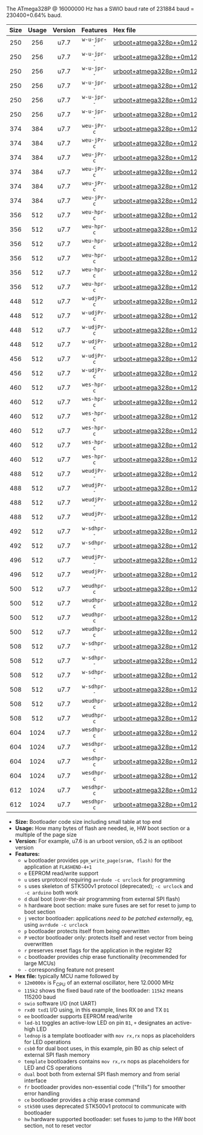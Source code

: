 The ATmega328P @ 16000000 Hz has a SWIO baud rate of 231884 baud = 230400+0.64% baud.

|Size|Usage|Version|Features|Hex file|
|:-:|:-:|:-:|:-:|:--|
|250|256|u7.7|`w-u-jpr--`|[urboot+atmega328p++0m1250x++++1k8_swio_rxd0_txd1_led+b1.hex](https://raw.githubusercontent.com/stefanrueger/urboot.hex/main/mcus/atmega328p/external_oscillator/fcpu++0m1250_Hz/br++++1k8_bps/urboot+atmega328p++0m1250x++++1k8_swio_rxd0_txd1_led+b1.hex)|
|250|256|u7.7|`w-u-jpr--`|[urboot+atmega328p++0m1250x++++1k8_swio_rxd0_txd1_led+b5.hex](https://raw.githubusercontent.com/stefanrueger/urboot.hex/main/mcus/atmega328p/external_oscillator/fcpu++0m1250_Hz/br++++1k8_bps/urboot+atmega328p++0m1250x++++1k8_swio_rxd0_txd1_led+b5.hex)|
|250|256|u7.7|`w-u-jpr--`|[urboot+atmega328p++0m1250x++++1k8_swio_rxd0_txd1_led+d5.hex](https://raw.githubusercontent.com/stefanrueger/urboot.hex/main/mcus/atmega328p/external_oscillator/fcpu++0m1250_Hz/br++++1k8_bps/urboot+atmega328p++0m1250x++++1k8_swio_rxd0_txd1_led+d5.hex)|
|250|256|u7.7|`w-u-jpr--`|[urboot+atmega328p++0m1250x++++1k8_swio_rxd0_txd1_led-b1.hex](https://raw.githubusercontent.com/stefanrueger/urboot.hex/main/mcus/atmega328p/external_oscillator/fcpu++0m1250_Hz/br++++1k8_bps/urboot+atmega328p++0m1250x++++1k8_swio_rxd0_txd1_led-b1.hex)|
|250|256|u7.7|`w-u-jpr--`|[urboot+atmega328p++0m1250x++++1k8_swio_rxd0_txd1_led-d5.hex](https://raw.githubusercontent.com/stefanrueger/urboot.hex/main/mcus/atmega328p/external_oscillator/fcpu++0m1250_Hz/br++++1k8_bps/urboot+atmega328p++0m1250x++++1k8_swio_rxd0_txd1_led-d5.hex)|
|250|256|u7.7|`w-u-jpr--`|[urboot+atmega328p++0m1250x++++1k8_swio_rxd0_txd1_lednop.hex](https://raw.githubusercontent.com/stefanrueger/urboot.hex/main/mcus/atmega328p/external_oscillator/fcpu++0m1250_Hz/br++++1k8_bps/urboot+atmega328p++0m1250x++++1k8_swio_rxd0_txd1_lednop.hex)|
|374|384|u7.7|`weu-jPr-c`|[urboot+atmega328p++0m1250x++++1k8_swio_rxd0_txd1_ee_led+b1_fr_ce.hex](https://raw.githubusercontent.com/stefanrueger/urboot.hex/main/mcus/atmega328p/external_oscillator/fcpu++0m1250_Hz/br++++1k8_bps/urboot+atmega328p++0m1250x++++1k8_swio_rxd0_txd1_ee_led+b1_fr_ce.hex)|
|374|384|u7.7|`weu-jPr-c`|[urboot+atmega328p++0m1250x++++1k8_swio_rxd0_txd1_ee_led+b5_fr_ce.hex](https://raw.githubusercontent.com/stefanrueger/urboot.hex/main/mcus/atmega328p/external_oscillator/fcpu++0m1250_Hz/br++++1k8_bps/urboot+atmega328p++0m1250x++++1k8_swio_rxd0_txd1_ee_led+b5_fr_ce.hex)|
|374|384|u7.7|`weu-jPr-c`|[urboot+atmega328p++0m1250x++++1k8_swio_rxd0_txd1_ee_led+d5_fr_ce.hex](https://raw.githubusercontent.com/stefanrueger/urboot.hex/main/mcus/atmega328p/external_oscillator/fcpu++0m1250_Hz/br++++1k8_bps/urboot+atmega328p++0m1250x++++1k8_swio_rxd0_txd1_ee_led+d5_fr_ce.hex)|
|374|384|u7.7|`weu-jPr-c`|[urboot+atmega328p++0m1250x++++1k8_swio_rxd0_txd1_ee_led-b1_fr_ce.hex](https://raw.githubusercontent.com/stefanrueger/urboot.hex/main/mcus/atmega328p/external_oscillator/fcpu++0m1250_Hz/br++++1k8_bps/urboot+atmega328p++0m1250x++++1k8_swio_rxd0_txd1_ee_led-b1_fr_ce.hex)|
|374|384|u7.7|`weu-jPr-c`|[urboot+atmega328p++0m1250x++++1k8_swio_rxd0_txd1_ee_led-d5_fr_ce.hex](https://raw.githubusercontent.com/stefanrueger/urboot.hex/main/mcus/atmega328p/external_oscillator/fcpu++0m1250_Hz/br++++1k8_bps/urboot+atmega328p++0m1250x++++1k8_swio_rxd0_txd1_ee_led-d5_fr_ce.hex)|
|374|384|u7.7|`weu-jPr-c`|[urboot+atmega328p++0m1250x++++1k8_swio_rxd0_txd1_ee_lednop_fr_ce.hex](https://raw.githubusercontent.com/stefanrueger/urboot.hex/main/mcus/atmega328p/external_oscillator/fcpu++0m1250_Hz/br++++1k8_bps/urboot+atmega328p++0m1250x++++1k8_swio_rxd0_txd1_ee_lednop_fr_ce.hex)|
|356|512|u7.7|`weu-hpr-c`|[urboot+atmega328p++0m1250x++++1k8_swio_rxd0_txd1_ee_led+b1_fr_ce_hw.hex](https://raw.githubusercontent.com/stefanrueger/urboot.hex/main/mcus/atmega328p/external_oscillator/fcpu++0m1250_Hz/br++++1k8_bps/urboot+atmega328p++0m1250x++++1k8_swio_rxd0_txd1_ee_led+b1_fr_ce_hw.hex)|
|356|512|u7.7|`weu-hpr-c`|[urboot+atmega328p++0m1250x++++1k8_swio_rxd0_txd1_ee_led+b5_fr_ce_hw.hex](https://raw.githubusercontent.com/stefanrueger/urboot.hex/main/mcus/atmega328p/external_oscillator/fcpu++0m1250_Hz/br++++1k8_bps/urboot+atmega328p++0m1250x++++1k8_swio_rxd0_txd1_ee_led+b5_fr_ce_hw.hex)|
|356|512|u7.7|`weu-hpr-c`|[urboot+atmega328p++0m1250x++++1k8_swio_rxd0_txd1_ee_led+d5_fr_ce_hw.hex](https://raw.githubusercontent.com/stefanrueger/urboot.hex/main/mcus/atmega328p/external_oscillator/fcpu++0m1250_Hz/br++++1k8_bps/urboot+atmega328p++0m1250x++++1k8_swio_rxd0_txd1_ee_led+d5_fr_ce_hw.hex)|
|356|512|u7.7|`weu-hpr-c`|[urboot+atmega328p++0m1250x++++1k8_swio_rxd0_txd1_ee_led-b1_fr_ce_hw.hex](https://raw.githubusercontent.com/stefanrueger/urboot.hex/main/mcus/atmega328p/external_oscillator/fcpu++0m1250_Hz/br++++1k8_bps/urboot+atmega328p++0m1250x++++1k8_swio_rxd0_txd1_ee_led-b1_fr_ce_hw.hex)|
|356|512|u7.7|`weu-hpr-c`|[urboot+atmega328p++0m1250x++++1k8_swio_rxd0_txd1_ee_led-d5_fr_ce_hw.hex](https://raw.githubusercontent.com/stefanrueger/urboot.hex/main/mcus/atmega328p/external_oscillator/fcpu++0m1250_Hz/br++++1k8_bps/urboot+atmega328p++0m1250x++++1k8_swio_rxd0_txd1_ee_led-d5_fr_ce_hw.hex)|
|356|512|u7.7|`weu-hpr-c`|[urboot+atmega328p++0m1250x++++1k8_swio_rxd0_txd1_ee_lednop_fr_ce_hw.hex](https://raw.githubusercontent.com/stefanrueger/urboot.hex/main/mcus/atmega328p/external_oscillator/fcpu++0m1250_Hz/br++++1k8_bps/urboot+atmega328p++0m1250x++++1k8_swio_rxd0_txd1_ee_lednop_fr_ce_hw.hex)|
|448|512|u7.7|`w-udjPr-c`|[urboot+atmega328p++0m1250x++++1k8_swio_rxd0_txd1_led+b1_csb0_dual_fr_ce.hex](https://raw.githubusercontent.com/stefanrueger/urboot.hex/main/mcus/atmega328p/external_oscillator/fcpu++0m1250_Hz/br++++1k8_bps/urboot+atmega328p++0m1250x++++1k8_swio_rxd0_txd1_led+b1_csb0_dual_fr_ce.hex)|
|448|512|u7.7|`w-udjPr-c`|[urboot+atmega328p++0m1250x++++1k8_swio_rxd0_txd1_led+d5_csb0_dual_fr_ce.hex](https://raw.githubusercontent.com/stefanrueger/urboot.hex/main/mcus/atmega328p/external_oscillator/fcpu++0m1250_Hz/br++++1k8_bps/urboot+atmega328p++0m1250x++++1k8_swio_rxd0_txd1_led+d5_csb0_dual_fr_ce.hex)|
|448|512|u7.7|`w-udjPr-c`|[urboot+atmega328p++0m1250x++++1k8_swio_rxd0_txd1_led-b1_csb0_dual_fr_ce.hex](https://raw.githubusercontent.com/stefanrueger/urboot.hex/main/mcus/atmega328p/external_oscillator/fcpu++0m1250_Hz/br++++1k8_bps/urboot+atmega328p++0m1250x++++1k8_swio_rxd0_txd1_led-b1_csb0_dual_fr_ce.hex)|
|448|512|u7.7|`w-udjPr-c`|[urboot+atmega328p++0m1250x++++1k8_swio_rxd0_txd1_led-d5_csb0_dual_fr_ce.hex](https://raw.githubusercontent.com/stefanrueger/urboot.hex/main/mcus/atmega328p/external_oscillator/fcpu++0m1250_Hz/br++++1k8_bps/urboot+atmega328p++0m1250x++++1k8_swio_rxd0_txd1_led-d5_csb0_dual_fr_ce.hex)|
|456|512|u7.7|`w-udjPr-c`|[urboot+atmega328p++0m1250x++++1k8_swio_rxd0_txd1_led+b1_csd5_dual_fr_ce.hex](https://raw.githubusercontent.com/stefanrueger/urboot.hex/main/mcus/atmega328p/external_oscillator/fcpu++0m1250_Hz/br++++1k8_bps/urboot+atmega328p++0m1250x++++1k8_swio_rxd0_txd1_led+b1_csd5_dual_fr_ce.hex)|
|456|512|u7.7|`w-udjPr-c`|[urboot+atmega328p++0m1250x++++1k8_swio_rxd0_txd1_template_dual_fr_ce.hex](https://raw.githubusercontent.com/stefanrueger/urboot.hex/main/mcus/atmega328p/external_oscillator/fcpu++0m1250_Hz/br++++1k8_bps/urboot+atmega328p++0m1250x++++1k8_swio_rxd0_txd1_template_dual_fr_ce.hex)|
|460|512|u7.7|`wes-hpr-c`|[urboot+atmega328p++0m1250x++++1k8_swio_rxd0_txd1_ee_led+b1_fr_ce_stk500_hw.hex](https://raw.githubusercontent.com/stefanrueger/urboot.hex/main/mcus/atmega328p/external_oscillator/fcpu++0m1250_Hz/br++++1k8_bps/urboot+atmega328p++0m1250x++++1k8_swio_rxd0_txd1_ee_led+b1_fr_ce_stk500_hw.hex)|
|460|512|u7.7|`wes-hpr-c`|[urboot+atmega328p++0m1250x++++1k8_swio_rxd0_txd1_ee_led+b5_fr_ce_stk500_hw.hex](https://raw.githubusercontent.com/stefanrueger/urboot.hex/main/mcus/atmega328p/external_oscillator/fcpu++0m1250_Hz/br++++1k8_bps/urboot+atmega328p++0m1250x++++1k8_swio_rxd0_txd1_ee_led+b5_fr_ce_stk500_hw.hex)|
|460|512|u7.7|`wes-hpr-c`|[urboot+atmega328p++0m1250x++++1k8_swio_rxd0_txd1_ee_led+d5_fr_ce_stk500_hw.hex](https://raw.githubusercontent.com/stefanrueger/urboot.hex/main/mcus/atmega328p/external_oscillator/fcpu++0m1250_Hz/br++++1k8_bps/urboot+atmega328p++0m1250x++++1k8_swio_rxd0_txd1_ee_led+d5_fr_ce_stk500_hw.hex)|
|460|512|u7.7|`wes-hpr-c`|[urboot+atmega328p++0m1250x++++1k8_swio_rxd0_txd1_ee_led-b1_fr_ce_stk500_hw.hex](https://raw.githubusercontent.com/stefanrueger/urboot.hex/main/mcus/atmega328p/external_oscillator/fcpu++0m1250_Hz/br++++1k8_bps/urboot+atmega328p++0m1250x++++1k8_swio_rxd0_txd1_ee_led-b1_fr_ce_stk500_hw.hex)|
|460|512|u7.7|`wes-hpr-c`|[urboot+atmega328p++0m1250x++++1k8_swio_rxd0_txd1_ee_led-d5_fr_ce_stk500_hw.hex](https://raw.githubusercontent.com/stefanrueger/urboot.hex/main/mcus/atmega328p/external_oscillator/fcpu++0m1250_Hz/br++++1k8_bps/urboot+atmega328p++0m1250x++++1k8_swio_rxd0_txd1_ee_led-d5_fr_ce_stk500_hw.hex)|
|460|512|u7.7|`wes-hpr-c`|[urboot+atmega328p++0m1250x++++1k8_swio_rxd0_txd1_ee_lednop_fr_ce_stk500_hw.hex](https://raw.githubusercontent.com/stefanrueger/urboot.hex/main/mcus/atmega328p/external_oscillator/fcpu++0m1250_Hz/br++++1k8_bps/urboot+atmega328p++0m1250x++++1k8_swio_rxd0_txd1_ee_lednop_fr_ce_stk500_hw.hex)|
|488|512|u7.7|`weudjPr--`|[urboot+atmega328p++0m1250x++++1k8_swio_rxd0_txd1_ee_led+b1_csb0_dual_fr.hex](https://raw.githubusercontent.com/stefanrueger/urboot.hex/main/mcus/atmega328p/external_oscillator/fcpu++0m1250_Hz/br++++1k8_bps/urboot+atmega328p++0m1250x++++1k8_swio_rxd0_txd1_ee_led+b1_csb0_dual_fr.hex)|
|488|512|u7.7|`weudjPr--`|[urboot+atmega328p++0m1250x++++1k8_swio_rxd0_txd1_ee_led+d5_csb0_dual_fr.hex](https://raw.githubusercontent.com/stefanrueger/urboot.hex/main/mcus/atmega328p/external_oscillator/fcpu++0m1250_Hz/br++++1k8_bps/urboot+atmega328p++0m1250x++++1k8_swio_rxd0_txd1_ee_led+d5_csb0_dual_fr.hex)|
|488|512|u7.7|`weudjPr--`|[urboot+atmega328p++0m1250x++++1k8_swio_rxd0_txd1_ee_led-b1_csb0_dual_fr.hex](https://raw.githubusercontent.com/stefanrueger/urboot.hex/main/mcus/atmega328p/external_oscillator/fcpu++0m1250_Hz/br++++1k8_bps/urboot+atmega328p++0m1250x++++1k8_swio_rxd0_txd1_ee_led-b1_csb0_dual_fr.hex)|
|488|512|u7.7|`weudjPr--`|[urboot+atmega328p++0m1250x++++1k8_swio_rxd0_txd1_ee_led-d5_csb0_dual_fr.hex](https://raw.githubusercontent.com/stefanrueger/urboot.hex/main/mcus/atmega328p/external_oscillator/fcpu++0m1250_Hz/br++++1k8_bps/urboot+atmega328p++0m1250x++++1k8_swio_rxd0_txd1_ee_led-d5_csb0_dual_fr.hex)|
|492|512|u7.7|`w-sdhpr--`|[urboot+atmega328p++0m1250x++++1k8_swio_rxd0_txd1_led+b1_csd5_dual_stk500_hw.hex](https://raw.githubusercontent.com/stefanrueger/urboot.hex/main/mcus/atmega328p/external_oscillator/fcpu++0m1250_Hz/br++++1k8_bps/urboot+atmega328p++0m1250x++++1k8_swio_rxd0_txd1_led+b1_csd5_dual_stk500_hw.hex)|
|492|512|u7.7|`w-sdhpr--`|[urboot+atmega328p++0m1250x++++1k8_swio_rxd0_txd1_template_dual_stk500_hw.hex](https://raw.githubusercontent.com/stefanrueger/urboot.hex/main/mcus/atmega328p/external_oscillator/fcpu++0m1250_Hz/br++++1k8_bps/urboot+atmega328p++0m1250x++++1k8_swio_rxd0_txd1_template_dual_stk500_hw.hex)|
|496|512|u7.7|`weudjPr--`|[urboot+atmega328p++0m1250x++++1k8_swio_rxd0_txd1_ee_led+b1_csd5_dual_fr.hex](https://raw.githubusercontent.com/stefanrueger/urboot.hex/main/mcus/atmega328p/external_oscillator/fcpu++0m1250_Hz/br++++1k8_bps/urboot+atmega328p++0m1250x++++1k8_swio_rxd0_txd1_ee_led+b1_csd5_dual_fr.hex)|
|496|512|u7.7|`weudjPr--`|[urboot+atmega328p++0m1250x++++1k8_swio_rxd0_txd1_ee_template_dual_fr.hex](https://raw.githubusercontent.com/stefanrueger/urboot.hex/main/mcus/atmega328p/external_oscillator/fcpu++0m1250_Hz/br++++1k8_bps/urboot+atmega328p++0m1250x++++1k8_swio_rxd0_txd1_ee_template_dual_fr.hex)|
|500|512|u7.7|`weudhpr-c`|[urboot+atmega328p++0m1250x++++1k8_swio_rxd0_txd1_ee_led+b1_csb0_dual_fr_ce_hw.hex](https://raw.githubusercontent.com/stefanrueger/urboot.hex/main/mcus/atmega328p/external_oscillator/fcpu++0m1250_Hz/br++++1k8_bps/urboot+atmega328p++0m1250x++++1k8_swio_rxd0_txd1_ee_led+b1_csb0_dual_fr_ce_hw.hex)|
|500|512|u7.7|`weudhpr-c`|[urboot+atmega328p++0m1250x++++1k8_swio_rxd0_txd1_ee_led+d5_csb0_dual_fr_ce_hw.hex](https://raw.githubusercontent.com/stefanrueger/urboot.hex/main/mcus/atmega328p/external_oscillator/fcpu++0m1250_Hz/br++++1k8_bps/urboot+atmega328p++0m1250x++++1k8_swio_rxd0_txd1_ee_led+d5_csb0_dual_fr_ce_hw.hex)|
|500|512|u7.7|`weudhpr-c`|[urboot+atmega328p++0m1250x++++1k8_swio_rxd0_txd1_ee_led-b1_csb0_dual_fr_ce_hw.hex](https://raw.githubusercontent.com/stefanrueger/urboot.hex/main/mcus/atmega328p/external_oscillator/fcpu++0m1250_Hz/br++++1k8_bps/urboot+atmega328p++0m1250x++++1k8_swio_rxd0_txd1_ee_led-b1_csb0_dual_fr_ce_hw.hex)|
|500|512|u7.7|`weudhpr-c`|[urboot+atmega328p++0m1250x++++1k8_swio_rxd0_txd1_ee_led-d5_csb0_dual_fr_ce_hw.hex](https://raw.githubusercontent.com/stefanrueger/urboot.hex/main/mcus/atmega328p/external_oscillator/fcpu++0m1250_Hz/br++++1k8_bps/urboot+atmega328p++0m1250x++++1k8_swio_rxd0_txd1_ee_led-d5_csb0_dual_fr_ce_hw.hex)|
|508|512|u7.7|`w-sdhpr--`|[urboot+atmega328p++0m1250x++++1k8_swio_rxd0_txd1_led+b1_csb0_dual_fr_stk500_hw.hex](https://raw.githubusercontent.com/stefanrueger/urboot.hex/main/mcus/atmega328p/external_oscillator/fcpu++0m1250_Hz/br++++1k8_bps/urboot+atmega328p++0m1250x++++1k8_swio_rxd0_txd1_led+b1_csb0_dual_fr_stk500_hw.hex)|
|508|512|u7.7|`w-sdhpr--`|[urboot+atmega328p++0m1250x++++1k8_swio_rxd0_txd1_led+d5_csb0_dual_fr_stk500_hw.hex](https://raw.githubusercontent.com/stefanrueger/urboot.hex/main/mcus/atmega328p/external_oscillator/fcpu++0m1250_Hz/br++++1k8_bps/urboot+atmega328p++0m1250x++++1k8_swio_rxd0_txd1_led+d5_csb0_dual_fr_stk500_hw.hex)|
|508|512|u7.7|`w-sdhpr--`|[urboot+atmega328p++0m1250x++++1k8_swio_rxd0_txd1_led-b1_csb0_dual_fr_stk500_hw.hex](https://raw.githubusercontent.com/stefanrueger/urboot.hex/main/mcus/atmega328p/external_oscillator/fcpu++0m1250_Hz/br++++1k8_bps/urboot+atmega328p++0m1250x++++1k8_swio_rxd0_txd1_led-b1_csb0_dual_fr_stk500_hw.hex)|
|508|512|u7.7|`w-sdhpr--`|[urboot+atmega328p++0m1250x++++1k8_swio_rxd0_txd1_led-d5_csb0_dual_fr_stk500_hw.hex](https://raw.githubusercontent.com/stefanrueger/urboot.hex/main/mcus/atmega328p/external_oscillator/fcpu++0m1250_Hz/br++++1k8_bps/urboot+atmega328p++0m1250x++++1k8_swio_rxd0_txd1_led-d5_csb0_dual_fr_stk500_hw.hex)|
|508|512|u7.7|`weudhpr-c`|[urboot+atmega328p++0m1250x++++1k8_swio_rxd0_txd1_ee_led+b1_csd5_dual_fr_ce_hw.hex](https://raw.githubusercontent.com/stefanrueger/urboot.hex/main/mcus/atmega328p/external_oscillator/fcpu++0m1250_Hz/br++++1k8_bps/urboot+atmega328p++0m1250x++++1k8_swio_rxd0_txd1_ee_led+b1_csd5_dual_fr_ce_hw.hex)|
|508|512|u7.7|`weudhpr-c`|[urboot+atmega328p++0m1250x++++1k8_swio_rxd0_txd1_ee_template_dual_fr_ce_hw.hex](https://raw.githubusercontent.com/stefanrueger/urboot.hex/main/mcus/atmega328p/external_oscillator/fcpu++0m1250_Hz/br++++1k8_bps/urboot+atmega328p++0m1250x++++1k8_swio_rxd0_txd1_ee_template_dual_fr_ce_hw.hex)|
|604|1024|u7.7|`wesdhpr-c`|[urboot+atmega328p++0m1250x++++1k8_swio_rxd0_txd1_ee_led+b1_csb0_dual_fr_ce_stk500_hw.hex](https://raw.githubusercontent.com/stefanrueger/urboot.hex/main/mcus/atmega328p/external_oscillator/fcpu++0m1250_Hz/br++++1k8_bps/urboot+atmega328p++0m1250x++++1k8_swio_rxd0_txd1_ee_led+b1_csb0_dual_fr_ce_stk500_hw.hex)|
|604|1024|u7.7|`wesdhpr-c`|[urboot+atmega328p++0m1250x++++1k8_swio_rxd0_txd1_ee_led+d5_csb0_dual_fr_ce_stk500_hw.hex](https://raw.githubusercontent.com/stefanrueger/urboot.hex/main/mcus/atmega328p/external_oscillator/fcpu++0m1250_Hz/br++++1k8_bps/urboot+atmega328p++0m1250x++++1k8_swio_rxd0_txd1_ee_led+d5_csb0_dual_fr_ce_stk500_hw.hex)|
|604|1024|u7.7|`wesdhpr-c`|[urboot+atmega328p++0m1250x++++1k8_swio_rxd0_txd1_ee_led-b1_csb0_dual_fr_ce_stk500_hw.hex](https://raw.githubusercontent.com/stefanrueger/urboot.hex/main/mcus/atmega328p/external_oscillator/fcpu++0m1250_Hz/br++++1k8_bps/urboot+atmega328p++0m1250x++++1k8_swio_rxd0_txd1_ee_led-b1_csb0_dual_fr_ce_stk500_hw.hex)|
|604|1024|u7.7|`wesdhpr-c`|[urboot+atmega328p++0m1250x++++1k8_swio_rxd0_txd1_ee_led-d5_csb0_dual_fr_ce_stk500_hw.hex](https://raw.githubusercontent.com/stefanrueger/urboot.hex/main/mcus/atmega328p/external_oscillator/fcpu++0m1250_Hz/br++++1k8_bps/urboot+atmega328p++0m1250x++++1k8_swio_rxd0_txd1_ee_led-d5_csb0_dual_fr_ce_stk500_hw.hex)|
|612|1024|u7.7|`wesdhpr-c`|[urboot+atmega328p++0m1250x++++1k8_swio_rxd0_txd1_ee_led+b1_csd5_dual_fr_ce_stk500_hw.hex](https://raw.githubusercontent.com/stefanrueger/urboot.hex/main/mcus/atmega328p/external_oscillator/fcpu++0m1250_Hz/br++++1k8_bps/urboot+atmega328p++0m1250x++++1k8_swio_rxd0_txd1_ee_led+b1_csd5_dual_fr_ce_stk500_hw.hex)|
|612|1024|u7.7|`wesdhpr-c`|[urboot+atmega328p++0m1250x++++1k8_swio_rxd0_txd1_ee_template_dual_fr_ce_stk500_hw.hex](https://raw.githubusercontent.com/stefanrueger/urboot.hex/main/mcus/atmega328p/external_oscillator/fcpu++0m1250_Hz/br++++1k8_bps/urboot+atmega328p++0m1250x++++1k8_swio_rxd0_txd1_ee_template_dual_fr_ce_stk500_hw.hex)|

- **Size:** Bootloader code size including small table at top end
- **Usage:** How many bytes of flash are needed, ie, HW boot section or a multiple of the page size
- **Version:** For example, u7.6 is an urboot version, o5.2 is an optiboot version
- **Features:**
  + `w` bootloader provides `pgm_write_page(sram, flash)` for the application at `FLASHEND-4+1`
  + `e` EEPROM read/write support
  + `u` uses urprotocol requiring `avrdude -c urclock` for programming
  + `s` uses skeleton of STK500v1 protocol (deprecated); `-c urclock` and `-c arduino` both work
  + `d` dual boot (over-the-air programming from external SPI flash)
  + `h` hardware boot section: make sure fuses are set for reset to jump to boot section
  + `j` vector bootloader: applications *need to be patched externally*, eg, using `avrdude -c urclock`
  + `p` bootloader protects itself from being overwritten
  + `P` vector bootloader only: protects itself and reset vector from being overwritten
  + `r` preserves reset flags for the application in the register R2
  + `c` bootloader provides chip erase functionality (recommended for large MCUs)
  + `-` corresponding feature not present
- **Hex file:** typically MCU name followed by
  + `12m0000x` is F<sub>CPU</sub> of an external oscillator, here 12.0000 MHz
  + `115k2` shows the fixed baud rate of the bootloader: `115k2` means 115200 baud
  + `swio` software I/O (not UART)
  + `rxd0 txd1` I/O using, in this example, lines RX `D0` and TX `D1`
  + `ee` bootloader supports EEPROM read/write
  + `led-b1` toggles an active-low LED on pin `B1`, `+` designates an active-high LED
  + `lednop` is a template bootloader with `mov rx,rx` nops as placeholders for LED operations
  + `csb0` for dual boot uses, in this example, pin B0 as chip select of external SPI flash memory
  + `template` bootloaders contains `mov rx,rx` nops as placeholders for LED and CS operations
  + `dual` boot both from external SPI flash memory and from serial interface
  + `fr` bootloader provides non-essential code ("frills") for smoother error handling
  + `ce` bootloader provides a chip erase command
  + `stk500` uses deprecated STK500v1 protocol to communicate with bootloader
  + `hw` hardware supported bootloader: set fuses to jump to the HW boot section, not to reset vector

